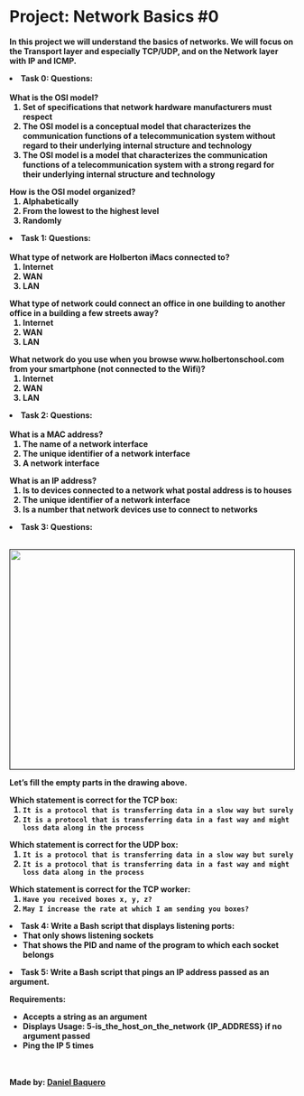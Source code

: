 <html>
<h1>Project: Network Basics #0</h1>
<p><strong>In this project we will understand the basics of networks. We will focus on the Transport layer and especially TCP/UDP, and on the Network layer with IP and ICMP.</st\rong></p>
<body>
<li>Task 0: Questions:
<br>
<br>
What is the OSI model?
<ol>
<li>Set of specifications that network hardware manufacturers must respect</li>
<li>The OSI model is a conceptual model that characterizes the communication functions of a telecommunication system without regard to their underlying internal structure and technology</li>
<li>The OSI model is a model that characterizes the communication functions of a telecommunication system with a strong regard for their underlying internal structure and technology</li>
</ol>
How is the OSI model organized?
<ol>
<li>Alphabetically</li>
<li>From the lowest to the highest level</li>
<li>Randomly</li>
</ol>
</li>
<li>Task 1: Questions:
<br>
<br>
What type of network are Holberton iMacs connected to?
<ol>
<li>Internet</li>
<li>WAN</li>
<li>LAN</li>
</ol>
What type of network could connect an office in one building to another office in a building a few streets away?
<ol>
<li>Internet</li>
<li>WAN</li>
<li>LAN</li>
</ol>
What network do you use when you browse www.holbertonschool.com from your smartphone (not connected to the Wifi)?
<ol>
<li>Internet</li>
<li>WAN</li>
<li>LAN</li>
</ol>
</li>
<li>Task 2: Questions:
<br>
<br>
What is a MAC address?
<ol>
<li>The name of a network interface</li>
<li>The unique identifier of a network interface</li>
<li>A network interface</li>
</ol>
What is an IP address?
<ol>
<li>Is to devices connected to a network what postal address is to houses</li>
<li>The unique identifier of a network interface</li>
<li>Is a number that network devices use to connect to networks</li>
</ol>
</li>
<li>Task 3: Questions:
<br>
<br>
<p>
<img src="https://s3.amazonaws.com/intranet-projects-files/holbertonschool-sysadmin_devops/259/bg9rSUy.jpg" border="1" width="700" height="388.875">
</p>
<p>Let’s fill the empty parts in the drawing above.</p>
Which statement is correct for the TCP box:
<ol>
<li><code>It is a protocol that is transferring data in a slow way but surely</code></li>
<li><code>It is a protocol that is transferring data in a fast way and might loss data along in the process</code></li>
</ol>
Which statement is correct for the UDP box:
<ol>
<li><code>It is a protocol that is transferring data in a slow way but surely</code></li>
<li><code>It is a protocol that is transferring data in a fast way and might loss data along in the process</code></li>
</ol>
Which statement is correct for the TCP worker:
<ol>
<li><code>Have you received boxes x, y, z?</code></li>
<li><code>May I increase the rate at which I am sending you boxes?</code></li>
</ol>
</li>
<li>Task 4: Write a Bash script that displays listening ports:
<ul>
<li>That only shows listening sockets</li>
<li>That shows the PID and name of the program to which each socket belongs</li>
</ul>
</li>
<li>Task 5: Write a Bash script that pings an IP address passed as an argument.
<br>
<p>Requirements:</p>
<ul>
<li>Accepts a string as an argument</li>
<li>Displays Usage: 5-is_the_host_on_the_network {IP_ADDRESS} if no argument passed</li>
<li>Ping the IP 5 times</li>
</ul>
</li>
</body>
<br>
<br>
<footer>Made by: <strong><a href=“https://github.com/DanielBaquero28”>Daniel Baquero</a></strong></footer>
</html>
